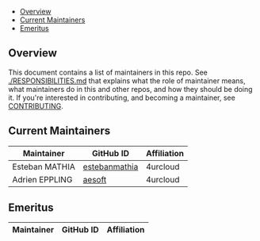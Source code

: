 - [Overview](#overview)
- [Current Maintainers](#current-maintainers)
- [Emeritus](#emeritus)

## Overview

This document contains a list of maintainers in this repo. See [./RESPONSIBILITIES.md](./RESPONSIBILITIES.md#maintainer-responsibilities) that explains what the role of maintainer means, what maintainers do in this and other repos, and how they should be doing it. If you're interested in contributing, and becoming a maintainer, see [CONTRIBUTING](./CONTRIBUTING.md).

## Current Maintainers

| Maintainer         | GitHub ID                                                 | Affiliation |
| ------------------ | --------------------------------------------------------- | ----------- |
| Esteban MATHIA     | [estebanmathia](https://github.com/estebanmathia)         | 4urcloud    |
| Adrien EPPLING     | [aesoft](https://github.com/aeppling)                       | 4urcloud    |

## Emeritus

| Maintainer         | GitHub ID                                                 | Affiliation |
| ------------------ | --------------------------------------------------------- | ----------- |